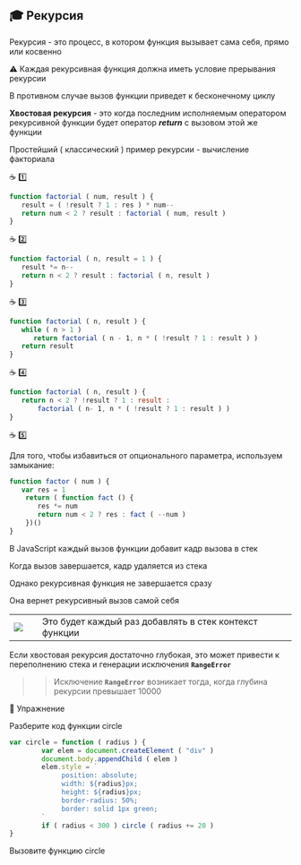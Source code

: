 ## :mortar_board: Рекурсия

Рекурсия - это процесс, в котором функция вызывает сама себя, прямо или косвенно

⚠️ Каждая рекурсивная функция должна иметь условие прерывания рекурсии

В противном случае вызов функции приведет к бесконечному циклу

**Хвостовая рекурсия** - это когда последним исполняемым оператором рекурсивной функции будет оператор  **_return_** с вызовом этой же функции

Простейший ( классический ) пример рекурсии - вычисление факториала

:coffee: :one:
```javascript
function factorial ( num, result ) {
   result = ( !result ? 1 : res ) * num--
   return num < 2 ? result : factorial ( num, result )
}
```
:coffee: :two:
```javascript
function factorial ( n, result = 1 ) {
   result *= n--
   return n < 2 ? result : factorial ( n, result )
}
```

:coffee: :three:
```javascript
function factorial ( n, result ) {
   while ( n > 1 )
      return factorial ( n - 1, n * ( !result ? 1 : result ) )
   return result
}
```

:coffee: :four:
```javascript
function factorial ( n, result ) {
   return n < 2 ? !result ? 1 : result :
       factorial ( n- 1, n * ( !result ? 1 : result ) )
}
```

:coffee: :five:

Для того, чтобы избавиться от опционального параметра, используем замыкание:
```javascript
function factor ( num ) {
   var res = 1
    return ( function fact () {
       res *= num
       return num < 2 ? res : fact ( --num )
    })()
}
```

В JavaScript каждый вызов функции добавит кадр вызова в стек

Когда вызов завершается, кадр удаляется из стека

Однако рекурсивная функция не завершается сразу

Она вернет рекурсивный вызов самой себя

<table>
   <tr>
      <td width="10%">
         <a href="https://www.youtube.com/watch?time_continue=2&v=nbqLBlanSMk">
             <img src="https://upload.wikimedia.org/wikipedia/commons/thumb/e/e1/Logo_of_YouTube_%282015-2017%29.svg/1024px-Logo_of_YouTube_%282015-2017%29.svg.png"/>
         </a>
      </td>
      <td width="90%">
         Это будет каждый раз добавлять в стек контекст функции
      </td>
   </tr>
</table>

Если хвостовая рекурсия достаточно глубокая, это может привести к переполнению стека и генерации исключения  **`RangeError`**

>> Исключение **`RangeError`** возникает тогда, когда глубина рекурсии превышает 10000

:briefcase: Упражнение

Разберите код функции circle
```javascript
var circle = function ( radius ) {
        var elem = document.createElement ( "div" )
        document.body.appendChild ( elem )
        elem.style = `
             position: absolute;
             width: ${radius}px;
             height: ${radius}px;
             border-radius: 50%;
             border: solid 1px green;
        `
        if ( radius < 300 ) circle ( radius += 20 )
}
```
Вызовите функцию circle